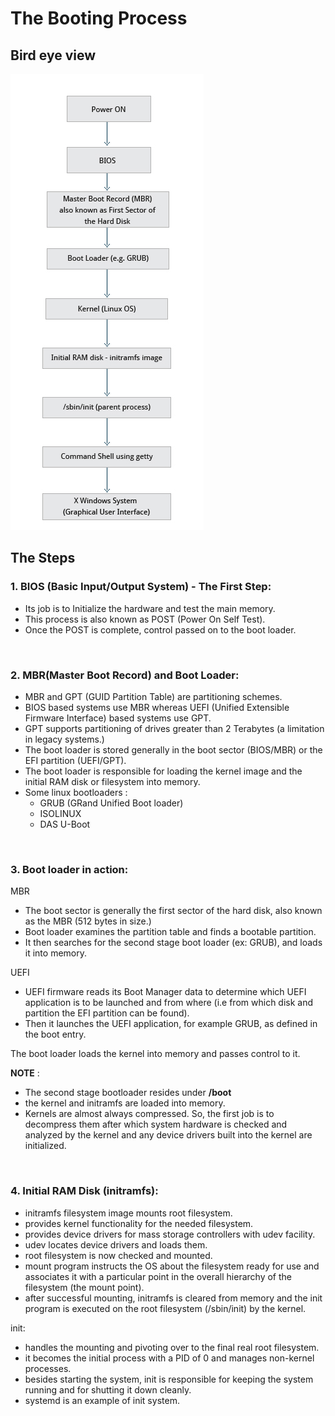 # The Booting Process

## Bird eye view
![boot-process](../_assets/linux-boot-process.jpg)

## The Steps

### 1. BIOS (Basic Input/Output System) - The First Step:
- Its job is to Initialize the hardware and test the main memory.
- This process is also known as POST (Power On Self Test).
- Once the POST is complete, control passed on to the boot loader.

<br />

### 2. MBR(Master Boot Record) and Boot Loader:
- MBR and GPT (GUID Partition Table) are partitioning schemes.
- BIOS based systems use MBR whereas UEFI (Unified Extensible Firmware Interface) based systems use GPT.
- GPT supports partitioning of drives greater than 2 Terabytes (a limitation in legacy systems.)
- The boot loader is stored generally in the boot sector (BIOS/MBR) or the EFI partition (UEFI/GPT).
- The boot loader is responsible for loading the kernel image and the initial RAM disk or filesystem into memory.
- Some linux bootloaders : 
    - GRUB (GRand Unified Boot loader)
    - ISOLINUX
    - DAS U-Boot
    
<br />

### 3. Boot loader in action:
MBR
- The boot sector is generally the first sector of the hard disk, also known as the MBR (512 bytes in size.)
- Boot loader examines the partition table and finds a bootable partition.
- It then searches for the second stage boot loader (ex: GRUB), and loads it into memory.

UEFI
- UEFI firmware reads its Boot Manager data to determine which UEFI application is to be launched and from where (i.e from which disk and partition the EFI partition can be found).
- Then it launches the UEFI application, for example GRUB, as defined in the boot entry.

The boot loader loads the kernel into memory and passes control to it.

**NOTE** : 
- The second stage bootloader resides under **/boot**
- the kernel and initramfs are loaded into memory.
- Kernels are almost always compressed. So, the first job is to decompress them after which system hardware is checked and analyzed by the kernel and any device drivers built into the kernel are initialized.

<br />

### 4. Initial RAM Disk (initramfs):
- initramfs filesystem image mounts root filesystem.
- provides kernel functionality for the needed filesystem.
- provides device drivers for mass storage controllers with udev facility.
- udev locates device drivers and loads them.
- root filesystem is now checked and mounted.
- mount program instructs the OS about the filesystem ready for use and associates it with a particular point in the overall hierarchy of the filesystem (the mount point).
- after successful mounting, initramfs is cleared from memory and the init program is executed on the root filesystem (/sbin/init) by the kernel.

init:
- handles the mounting and pivoting over to the final real root filesystem.
- it becomes the initial process with a PID of 0 and manages non-kernel processes.
- besides starting the system, init is responsible for keeping the system running and for shutting it down cleanly.
- systemd is an example of init system.